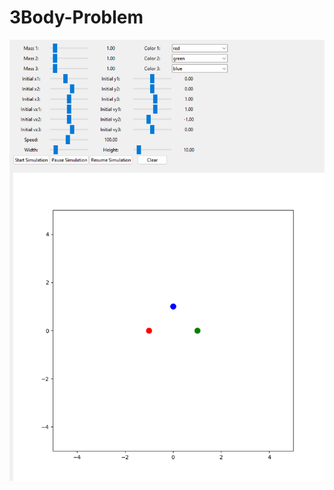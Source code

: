 # 3Body-Problem

![3 Body Problem GUI](https://raw.githubusercontent.com/Muetzilla/3-Body-Problem/refs/heads/main/3bodyproblemgui.png)

